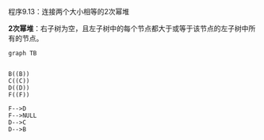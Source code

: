 程序9.13：连接两个大小相等的2次幂堆

**2次幂堆**：右子树为空，且左子树中的每个节点都大于或等于该节点的左子树中所有的节点。

```mermaid
graph TB


B((B))
C((C))
D((D))
F((F))

F-->D
F-->NULL
D-->C
D-->B
```



